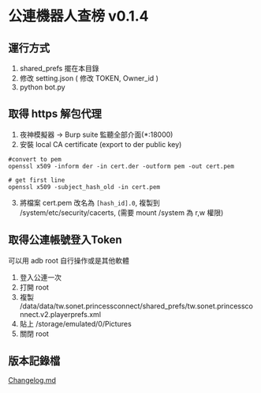 # 公連機器人查榜 v0.1.4

## 運行方式
1. shared_prefs 擺在本目錄
2. 修改 setting.json ( 修改 TOKEN, Owner_id )
3. python bot.py

## 取得 https 解包代理
1. 夜神模擬器 -> Burp suite 監聽全部介面(*:18000)
2. 安裝 local CA certificate (export to der public key)
```
#convert to pem
openssl x509 -inform der -in cert.der -outform pem -out cert.pem

# get first line
openssl x509 -subject_hash_old -in cert.pem
```
3. 將檔案 cert.pem 改名為 `[hash_id].0`, 複製到 /system/etc/security/cacerts, 
(需要 mount /system 為 r,w 權限)

## 取得公連帳號登入Token
可以用 adb root 自行操作或是其他軟體
1. 登入公連一次
2. 打開 root  
3. 複製 /data/data/tw.sonet.princessconnect/shared_prefs/tw.sonet.princessconnect.v2.playerprefs.xml
4. 貼上 /storage/emulated/0/Pictures
5. 關閉 root

## 版本記錄檔
  [Changelog.md](Changelog.md)
